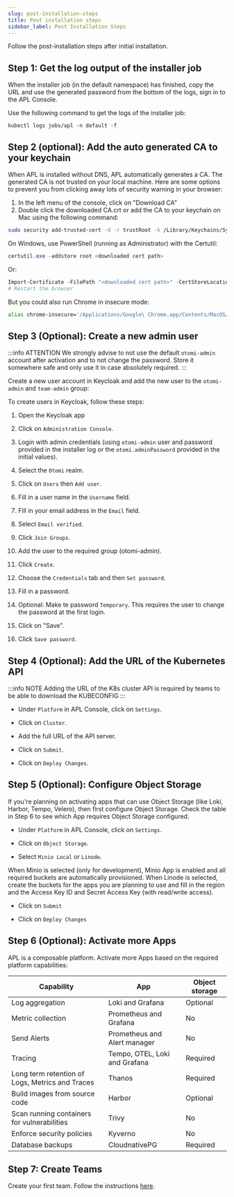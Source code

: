 ```yaml
---
slug: post-installation-steps
title: Post installation steps
sidebar_label: Post Installation Steps
---
```


Follow the post-installation steps after initial installation.

## Step 1: Get the log output of the installer job

When the installer job (in the default namespace) has finished, copy the URL and use the generated password from the bottom of the logs, sign in to the APL Console.

Use the following command to get the logs of the installer job:

```
kubectl logs jobs/apl -n default -f
```

## Step 2 (optional): Add the auto generated CA to your keychain

When APL is installed without DNS, APL automatically generates a CA. The generated CA is not trusted on your local machine. Here are some options to prevent you from clicking away lots of security warning in your browser:

1. In the left menu of the console, click on "Download CA"
2. Double click the downloaded CA.crt or add the CA to your keychain on Mac using the following command:

```bash
sudo security add-trusted-cert -d -r trustRoot -k /Library/Keychains/System.keychain ~/Downloads/ca.crt
```

On Windows, use PowerShell (running as Administrator) with the Certutil:

```powershell
certutil.exe -addstore root <downloaded cert path>
```

Or:

```powershell
Import-Certificate -FilePath "<downloaded cert path>" -CertStoreLocation Cert:\LocalMachine\Root
# Restart the browser
```

But you could also run Chrome in insecure mode:

```bash
alias chrome-insecure='/Applications/Google\ Chrome.app/Contents/MacOS/Google\ Chrome --ignore-certificate-errors --ignore-urlfetcher-cert-requests &> /dev/null'
```

## Step 3 (Optional): Create a new admin user

:::info ATTENTION
We strongly advise to not use the default `otomi-admin` account after activation and to not change the password. Store it somewhere safe and only use it in case absolutely required.
:::

Create a new user account in Keycloak and add the new user to the `otomi-admin` and `team-admin` group:

To create users in Keycloak, follow these steps:

1. Open the Keycloak app

2. Click on `Administration Console`.

3. Login with admin credentials (using `otomi-admin` user and password provided in the installer log or the `otomi.adminPassword` provided in the initial values).

4. Select the `Otomi` realm.

5. Click on `Users` then `Add user`.

6. Fill in a user name in the `Username` field.

7. Fill in your email address in the `Email` field.

8. Select `Email verified`.

9. Click `Join Groups`.

10. Add the user to the required group (otomi-admin).

11. Click `Create`.

12. Choose the `Credentials` tab and then `Set password`.

13. Fill in a password.

14. Optional: Make te password `Temporary`. This requires the user to change the password at the first login.

15. Click on "Save".

16. Click `Save password`.

## Step 4 (Optional): Add the URL of the Kubernetes API

:::info NOTE
Adding the URL of the K8s cluster API is required by teams to be able to download the KUBECONFIG
:::

- Under `Platform` in APL Console, click on `Settings`.

- Click on `Cluster`.

- Add the full URL of the API server.

- Click on `Submit`.

- Click on `Deploy Changes`.

## Step 5 (Optional): Configure Object Storage

If you're planning on activating apps that can use Object Storage (like Loki, Harbor, Tempo, Velero), then first configure Object Storage. Check the table in Step 6 to see which App requires Object Storage configured.

- Under `Platform` in APL Console, click on `Settings`.

- Click on `Object Storage`.

- Select `Minio Local` or `Linode`.

When Minio is selected (only for development), Minio App is enabled and all required buckets are automatically provisioned.
When Linode is selected, create the buckets for the apps you are planning to use and fill in the region and the Access Key ID and Secret Access Key (with read/write access).

- Click on `Submit`

- Click on `Deploy Changes`

## Step 6 (Optional): Activate more Apps

APL is a composable platform. Activate more Apps based on the required platform capabilities:

| Capability      | App                                                    | Object storage |
| --------------- | ------------------------------------------------------ | -------------- |
| Log aggregation | Loki and Grafana | Optional |
| Metric collection | Prometheus and Grafana | No |
| Send Alerts | Prometheus and Alert manager | No |
| Tracing | Tempo, OTEL, Loki and Grafana | Required |
| Long term retention of Logs, Metrics and Traces | Thanos | Required |
| Build images from source code | Harbor | Optional |
| Scan running containers for vulnerabilities | Trivy | No |
| Enforce security policies | Kyverno | No |
| Database backups | CloudnativePG | Required |

## Step 7: Create Teams

Create your first team. Follow the instructions [here](../for-ops/console/teams#creating-new-teams).

